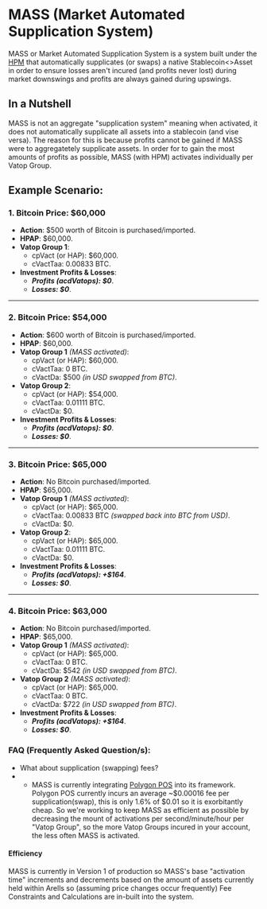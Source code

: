 # MASS (Market Automated Supplication System)
MASS or Market Automated Supplication System is a system built under the [HPM](https://github.com/Art-Sells/HPM) that automatically supplicates (or swaps) a native Stablecoin<>Asset in order to ensure losses aren't incured (and profits never lost) during market downswings and profits are always gained during upswings.

## In a Nutshell
MASS is not an aggregate "supplication system" meaning when activated, it does not automatically supplicate all assets into a stablecoin (and vise versa). The reason for this is because profits cannot be gained if MASS were to aggregatetely supplicate assets. In order for to gain the most amounts of profits as possible, MASS (with HPM) activates individually per Vatop Group.

## Example Scenario:

### 1. Bitcoin Price: $60,000
- **Action**: $500 worth of Bitcoin is purchased/imported.
- **HPAP**: $60,000.
- **Vatop Group 1**:
  - cpVact (or HAP): $60,000.
  - cVactTaa: 0.00833 BTC.
- **Investment Profits & Losses**:
  - ***Profits (acdVatops): $0***.
  - ***Losses: $0***.

---

### 2. Bitcoin Price: $54,000
- **Action**: $600 worth of Bitcoin is purchased/imported.
- **HPAP**: $60,000.
- **Vatop Group 1** *(MASS activated)*:
  - cpVact (or HAP): $60,000.
  - cVactTaa: 0 BTC.
  - cVactDa: $500 *(in USD swapped from BTC)*.
- **Vatop Group 2**:
  - cpVact (or HAP): $54,000.
  - cVactTaa: 0.01111 BTC.
  - cVactDa: $0.
- **Investment Profits & Losses**:
  - ***Profits (acdVatops): $0***.
  - ***Losses: $0***.

---

### 3. Bitcoin Price: $65,000
- **Action**: No Bitcoin purchased/imported.
- **HPAP**: $65,000.
- **Vatop Group 1** *(MASS activated)*:
  - cpVact (or HAP): $65,000.
  - cVactTaa: 0.00833 BTC *(swapped back into BTC from USD)*.
  - cVactDa: $0.
- **Vatop Group 2**:
  - cpVact (or HAP): $65,000.
  - cVactTaa: 0.01111 BTC.
  - cVactDa: $0.
- **Investment Profits & Losses**:
  - ***Profits (acdVatops): +$164***.
  - ***Losses: $0***.

---

### 4. Bitcoin Price: $63,000
- **Action**: No Bitcoin purchased/imported.
- **HPAP**: $65,000.
- **Vatop Group 1** *(MASS activated)*:
  - cpVact (or HAP): $65,000.
  - cVactTaa: 0 BTC.
  - cVactDa: $542 *(in USD swapped from BTC)*.
- **Vatop Group 2** *(MASS activated)*:
  - cpVact (or HAP): $65,000.
  - cVactTaa: 0 BTC.
  - cVactDa: $722 *(in USD swapped from BTC)*.
- **Investment Profits & Losses**:
  - ***Profits (acdVatops): +$164***.
  - ***Losses: $0***.

### FAQ (Frequently Asked Question/s):
- What about supplication (swapping) fees?
- - MASS is currently integrating [Polygon POS](https://polygonscan.com/gastracker) into its framework. Polygon POS currently incurs an average ~$0.00016 fee per supplication(swap), this is only 1.6% of $0.01 so it is exorbitantly cheap. So we're working to keep MASS as efficient as possible by decreasing the mount of activations per second/minute/hour per "Vatop Group", so the more Vatop Groups incured in your account, the less often MASS is activated.

#### Efficiency
MASS is currently in Version 1 of production so MASS's base "activation time" increments and decrements based on the amount of assets currently held within Arells so (assuming price changes occur frequently) Fee Constraints and Calculations are in-built into the system.

